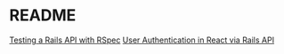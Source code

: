 # README

[Testing a Rails API with RSpec](https://blog.devgenius.io/testing-a-rails-api-with-rspec-82dedc9f15df)
[User Authentication in React via Rails API](https://medium.com/swlh/react-reactions-cfdde7f08dff)
